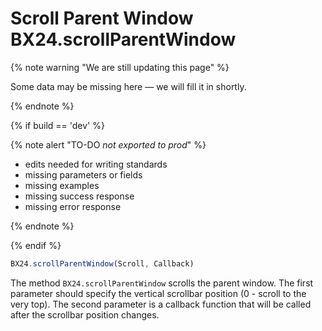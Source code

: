 # Scroll Parent Window BX24.scrollParentWindow

{% note warning "We are still updating this page" %}

Some data may be missing here — we will fill it in shortly.

{% endnote %}

{% if build == 'dev' %}

{% note alert "TO-DO _not exported to prod_" %}

- edits needed for writing standards
- missing parameters or fields
- missing examples
- missing success response
- missing error response

{% endnote %}

{% endif %}

```js
BX24.scrollParentWindow(Scroll, Callback)
```

The method `BX24.scrollParentWindow` scrolls the parent window. The first parameter should specify the vertical scrollbar position (0 - scroll to the very top). The second parameter is a callback function that will be called after the scrollbar position changes.